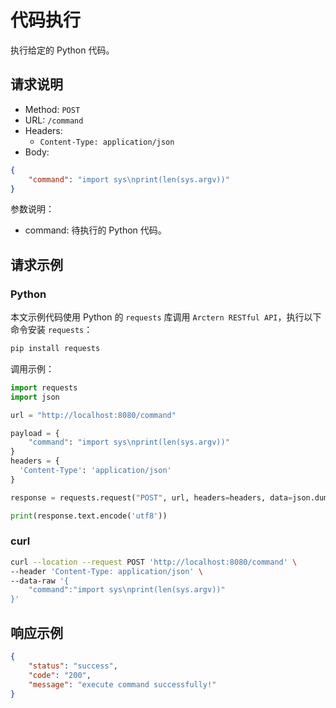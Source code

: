 # 代码执行

执行给定的 Python 代码。

## 请求说明

- Method: `POST`
- URL: `/command`
- Headers:
    - `Content-Type: application/json`
- Body:
```json
{
    "command": "import sys\nprint(len(sys.argv))"
}
```

参数说明：

- command: 待执行的 Python 代码。

## 请求示例

### Python

本文示例代码使用 Python 的 `requests` 库调用 `Arctern RESTful API`，执行以下命令安装 `requests`：

```bash
pip install requests
```

调用示例：

```python
import requests
import json

url = "http://localhost:8080/command"

payload = {
    "command": "import sys\nprint(len(sys.argv))"
}
headers = {
  'Content-Type': 'application/json'
}

response = requests.request("POST", url, headers=headers, data=json.dumps(payload))

print(response.text.encode('utf8'))
```

### curl

```bash
curl --location --request POST 'http://localhost:8080/command' \
--header 'Content-Type: application/json' \
--data-raw '{
	"command":"import sys\nprint(len(sys.argv))"
}'
```

## 响应示例

```json
{
    "status": "success",
    "code": "200",
    "message": "execute command successfully!"
}
```
